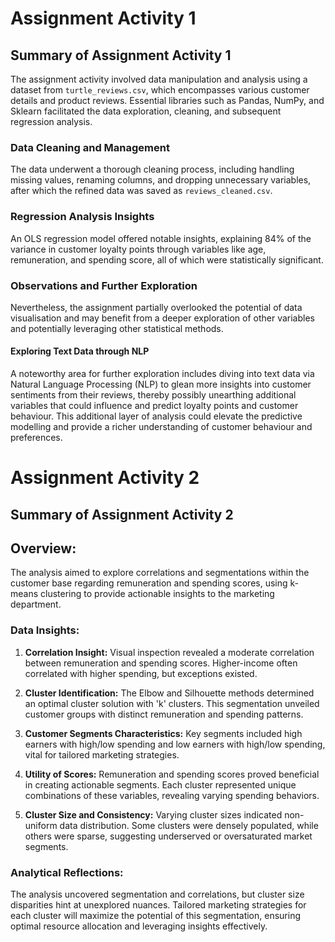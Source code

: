# Assignment Activity 1
## Summary of Assignment Activity 1

The assignment activity involved data manipulation and analysis using a dataset from `turtle_reviews.csv`, which encompasses various customer details and product reviews. Essential libraries such as Pandas, NumPy, and Sklearn facilitated the data exploration, cleaning, and subsequent regression analysis.

### Data Cleaning and Management
The data underwent a thorough cleaning process, including handling missing values, renaming columns, and dropping unnecessary variables, after which the refined data was saved as `reviews_cleaned.csv`.

### Regression Analysis Insights
An OLS regression model offered notable insights, explaining 84% of the variance in customer loyalty points through variables like age, remuneration, and spending score, all of which were statistically significant.

### Observations and Further Exploration
Nevertheless, the assignment partially overlooked the potential of data visualisation and may benefit from a deeper exploration of other variables and potentially leveraging other statistical methods.

#### Exploring Text Data through NLP
A noteworthy area for further exploration includes diving into text data via Natural Language Processing (NLP) to glean more insights into customer sentiments from their reviews, thereby possibly unearthing additional variables that could influence and predict loyalty points and customer behaviour. This additional layer of analysis could elevate the predictive modelling and provide a richer understanding of customer behaviour and preferences.

# Assignment Activity 2
## Summary of Assignment Activity 2

## Overview:

The analysis aimed to explore correlations and segmentations within the customer base regarding remuneration and spending scores, using k-means clustering to provide actionable insights to the marketing department.

### Data Insights:

1. **Correlation Insight:** Visual inspection revealed a moderate correlation between remuneration and spending scores. Higher-income often correlated with higher spending, but exceptions existed.

2. **Cluster Identification:** The Elbow and Silhouette methods determined an optimal cluster solution with 'k' clusters. This segmentation unveiled customer groups with distinct remuneration and spending patterns.

3. **Customer Segments Characteristics:** Key segments included high earners with high/low spending and low earners with high/low spending, vital for tailored marketing strategies.

4. **Utility of Scores:** Remuneration and spending scores proved beneficial in creating actionable segments. Each cluster represented unique combinations of these variables, revealing varying spending behaviors.

5. **Cluster Size and Consistency:** Varying cluster sizes indicated non-uniform data distribution. Some clusters were densely populated, while others were sparse, suggesting underserved or oversaturated market segments.

### Analytical Reflections:

The analysis uncovered segmentation and correlations, but cluster size disparities hint at unexplored nuances. Tailored marketing strategies for each cluster will maximize the potential of this segmentation, ensuring optimal resource allocation and leveraging insights effectively.
